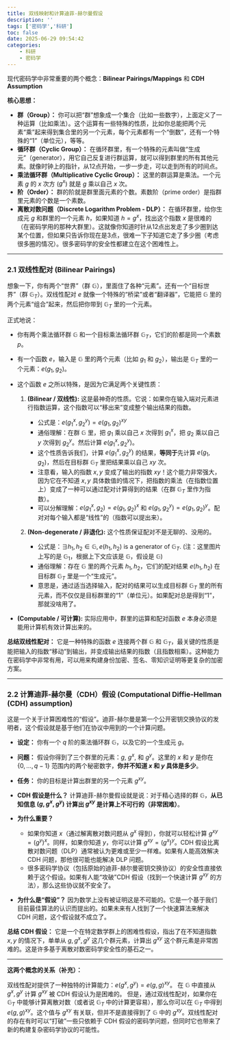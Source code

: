 ```yaml
---
title: 双线映射和计算迪菲-赫尔曼假设
description: ''
tags: ['密码学','科研']
toc: false
date: 2025-06-29 09:54:42
categories:
    - 科研
    - 密码学
---
```


现代密码学中非常重要的两个概念：**Bilinear Pairings/Mappings** 和 **CDH Assumption**

<!--more-->

**核心思想：**

*   **群（Group）：** 你可以把“群”想象成一个集合（比如一些数字），上面定义了一种运算（比如乘法）。这个运算有一些特殊的性质，比如你总能把两个元素“乘”起来得到集合里的另一个元素，每个元素都有一个“倒数”，还有一个特殊的“1”（单位元），等等。
*   **循环群（Cyclic Group）：** 在循环群里，有一个特殊的元素叫做“生成元”（generator），用它自己反复进行群运算，就可以得到群里的所有其他元素。就像时钟上的指针，从12点开始，一步一步走，可以走到所有的时间点。
*   **乘法循环群（Multiplicative Cyclic Group）：** 这里的群运算是乘法。一个元素 $g$ 的 $x$ 次方 ($g^x$) 就是 $g$ 乘以自己 $x$ 次。
*   **阶（Order）：** 群的阶就是群里面元素的个数。素数阶（prime order）是指群里元素的个数是一个素数。
*   **离散对数问题（Discrete Logarithm Problem - DLP）：** 在循环群里，给你生成元 $g$ 和群里的一个元素 $h$，如果知道 $h = g^x$，找出这个指数 $x$ 是很难的（在密码学用的那种大群里）。这就像你知道时针从12点出发走了多少圈到达某个位置，但如果只告诉你现在是3点，很难一下子知道它走了多少圈（考虑很多圈的情况）。很多密码学的安全性都建立在这个困难性上。

---

### 2.1 双线性配对 (Bilinear Pairings)

想象一下，你有两个“世界”（群 $\mathbb{G}$），里面住了各种“元素”。还有一个“目标世界”（群 $\mathbb{G}_T$）。双线性配对 $e$ 就像一个特殊的“桥梁”或者“翻译器”，它能把 $\mathbb{G}$ 里的两个元素“组合”起来，然后把你带到 $\mathbb{G}_T$ 里的一个元素。

正式地说：

*   你有两个乘法循环群 $\mathbb{G}$ 和一个目标乘法循环群 $\mathbb{G}_T$，它们的阶都是同一个素数 $p$。
*   有一个函数 $e$，输入是 $\mathbb{G}$ 里的两个元素（比如 $g_1$ 和 $g_2$），输出是 $\mathbb{G}_T$ 里的一个元素：$e(g_1, g_2)$。
*   这个函数 $e$ 之所以特殊，是因为它满足两个关键性质：

    1.  **(Bilinear / 双线性):** 这是最神奇的性质。它说：如果你在输入端对元素进行指数运算，这个指数可以“移出来”变成整个输出结果的指数。
        *   公式是：$e(g_1^x, g_2^y) = e(g_1, g_2)^{xy}$
        *   通俗理解：在群 $\mathbb{G}$ 里，把 $g_1$ 乘以自己 $x$ 次得到 $g_1^x$，把 $g_2$ 乘以自己 $y$ 次得到 $g_2^y$。然后计算 $e(g_1^x, g_2^y)$。
        *   这个性质告诉我们，计算 $e(g_1^x, g_2^y)$ 的结果，**等同于**先计算 $e(g_1, g_2)$，然后在目标群 $\mathbb{G}_T$ 里把结果乘以自己 $xy$ 次。
        *   注意看，输入的指数 $x, y$ 变成了输出的指数 $xy$！这个能力非常强大，因为它在不知道 $x, y$ 具体数值的情况下，把指数的乘法（在指数位置上）变成了一种可以通过配对计算得到的结果（在群 $\mathbb{G}_T$ 里作为指数）。
        *   可以分解理解：$e(g_1^x, g_2) = e(g_1, g_2)^x$ 和 $e(g_1, g_2^y) = e(g_1, g_2)^y$。配对对每个输入都是“线性”的（指数可以提出来）。

    2.  **(Non-degenerate / 非退化):** 这个性质保证配对不是无聊的、没用的。
        *   公式是：$\exists h_1, h_2 \in \mathbb{G}, e(h_1, h_2)$ is a generator of $\mathbb{G}_T$. (注：这里图片上写的是 $\mathbb{G}_1$，根据上下文应该是 $\mathbb{G}$，假设是 $\mathbb{G}$)
        *   通俗理解：存在 $\mathbb{G}$ 里的两个元素 $h_1, h_2$，它们的配对结果 $e(h_1, h_2)$ 在目标群 $\mathbb{G}_T$ 里是一个“生成元”。
        *   意思是，通过适当选择输入，配对的结果可以生成目标群 $\mathbb{G}_T$ 里的所有元素，而不仅仅是目标群里的“1”（单位元）。如果配对总是得到“1”，那就没啥用了。

*   **(Computable / 可计算):** 实际应用中，群里的运算和配对函数 $e$ 本身必须是能用计算机有效计算出来的。

**总结双线性配对：** 它是一种特殊的函数 $e$ 连接两个群 $\mathbb{G}$ 和 $\mathbb{G}_T$，最关键的性质是能把输入的指数“移动”到输出，并变成输出结果的指数（且指数相乘）。这种能力在密码学中非常有用，可以用来构建身份加密、签名、零知识证明等更复杂的加密方案。

---

### 2.2 计算迪菲-赫尔曼（CDH）假设 (Computational Diffie-Hellman (CDH) assumption)

这是一个关于计算困难性的“假设”。迪菲-赫尔曼是第一个公开密钥交换协议的发明者，这个假设就是基于他们在协议中用到的一个计算问题。

*   **设定：** 你有一个 $q$ 阶的乘法循环群 $\mathbb{G}$，以及它的一个生成元 $g$。
*   **问题：** 假设你得到了三个群里的元素：$g$, $g^x$, 和 $g^y$。这里的 $x$ 和 $y$ 是你在 $\{0, \dots, q-1\}$ 范围内的两个秘密数字，**你并不知道 $x$ 和 $y$ 具体是多少**。
*   **任务：** 你的目标是计算出群里的另一个元素 $g^{xy}$。

*   **CDH 假设是什么？** 计算迪菲-赫尔曼假设就是说：对于精心选择的群 $\mathbb{G}$，**从已知信息 $(g, g^x, g^y)$ 计算出 $g^{xy}$ 是计算上不可行的（非常困难）**。

*   **为什么重要？**
    *   如果你知道 $x$（通过解离散对数问题从 $g^x$ 得到），你就可以轻松计算 $g^{xy} = (g^y)^x$。同样，如果你知道 $y$，你可以计算 $g^{xy} = (g^x)^y$。CDH 假设比离散对数问题（DLP）通常被认为更难或至少一样难。如果有人能高效解决 CDH 问题，那他很可能也能解决 DLP 问题。
    *   很多密码学协议（包括原始的迪菲-赫尔曼密钥交换协议）的安全性直接依赖于这个假设。如果有人能“攻破”CDH 假设（找到一个快速计算 $g^{xy}$ 的方法），那么这些协议就不安全了。

*   **为什么是“假设”？** 因为数学上没有被证明这是不可能的。它是一个基于我们目前最佳算法的认识而提出的。如果未来有人找到了一个快速算法来解决 CDH 问题，这个假设就不成立了。

**总结 CDH 假设：** 它是一个在特定数学群上的困难性假设，指出了在不知道指数 $x, y$ 的情况下，单单从 $g, g^x, g^y$ 这几个群元素，计算出 $g^{xy}$ 这个群元素是非常困难的。这是许多基于离散对数密码学安全性的基石之一。

---

**这两个概念的关系（补充）：**

双线性配对提供了一种独特的计算能力：$e(g^x, g^y) = e(g, g)^{xy}$。
在 $\mathbb{G}$ 中直接从 $g^x, g^y$ 计算 $g^{xy}$ 被 CDH 假设认为是困难的。
但是，通过双线性配对，如果你在 $\mathbb{G}_T$ 中能够计算离散对数（或者说 $\mathbb{G}_T$ 中的计算更容易），那么你可以在 $\mathbb{G}_T$ 中得到 $e(g, g)^{xy}$。这个值与 $g^{xy}$ 有关联，但并不是直接得到了 $\mathbb{G}$ 中的 $g^{xy}$。双线性配对的存在有时可以“打破”一些只依赖于 CDH 假设的密码学问题，但同时它也带来了新的构建复杂密码学协议的可能性。